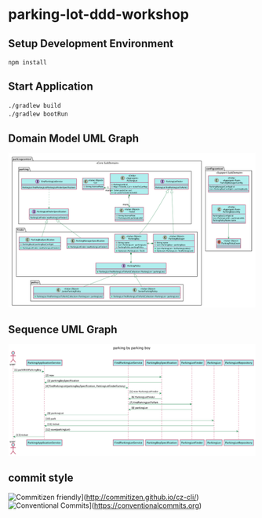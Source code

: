 
# parking-lot-ddd-workshop

## Setup Development Environment
```shell script
npm install
```

## Start Application

```sh
./gradlew build
./gradlew bootRun
```

## Domain Model UML Graph
![avatar](graph/domain_model.png)

## Sequence UML Graph

![avatar](graph/sequence.png)

## commit style

![Commitizen friendly](https://img.shields.io/badge/commitizen-friendly-brightgreen.svg?maxAge=2592000)](http://commitizen.github.io/cz-cli/)
![Conventional Commits](https://img.shields.io/badge/Conventional%20Commits-1.0.0-brightgreen.svg?maxAge=2592000)](https://conventionalcommits.org)
